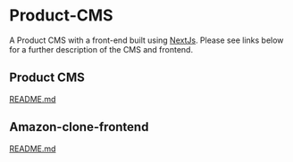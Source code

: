 # Product-CMS

A Product CMS with a front-end built using [NextJs](https://nextjs.org/). Please see links below for a further description of the CMS and frontend.

## Product CMS

[README.md](https://github.com/Tushar-Indurjeeth/Product-CMS/blob/261c58735283f267e78bd029c859552f726a9d5d/cms/README.md)

## Amazon-clone-frontend

[README.md](https://github.com/Tushar-Indurjeeth/Product-CMS/blob/261c58735283f267e78bd029c859552f726a9d5d/amazon-clone-frontend/README.md)
